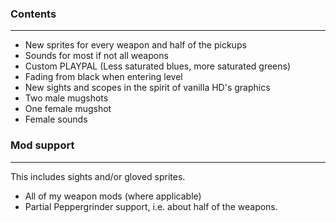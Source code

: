 ### Contents
---
- New sprites for every weapon and half of the pickups
- Sounds for most if not all weapons
- Custom PLAYPAL (Less saturated blues, more saturated greens)
- Fading from black when entering level
- New sights and scopes in the spirit of vanilla HD's graphics
- Two male mugshots
- One female mugshot
- Female sounds

### Mod support
---
This includes sights and/or gloved sprites.
- All of my weapon mods (where applicable)
- Partial Peppergrinder support, i.e. about half of the weapons.
